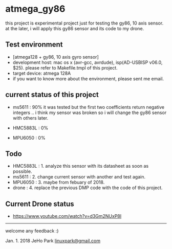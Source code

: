 # atmega_gy86
 this project is experimental project just for testing the gy86, 10 axis sensor.
at the later, i will apply this gy86 sensor and its code to my drone.


## Test environment

  - [atmega128 + gy86, 10 axis gyro sensor]
  - development host: mac os x (avr-gcc, avrdude), isp(AD-USBISP v06.0, $25).  please refer to Makefile.tmpl of this project.
  - target device: atmega 128A
  - if you want to know more about the environment, please sent me email.


## current status of this project

  - ms5611   : 90%
               it was tested but the first two coefficients return negative integers ..
			   i think my sensor was broken so i will change the gy86 sensor with others later. 

  - HMC5883L : 0%
  - MPU6050  : 0%


## Todo

  - HMC5883L :
               1. analyze this sensor with its datasheet as soon as possible. 
  - ms5611   : 
               2. change current sensor with another and test again.
  - MPU6050  :
               3. maybe from febuary of 2018.
  - drone    :
               4. replace the previous DMP code with the code of this project.


## Current Drone status

   - https://www.youtube.com/watch?v=d3Gm2NUxP8I

--- 
 welcome any feedback :)

 Jan.  1. 2018
 JeHo Park <linuxpark@gmail.com> 
